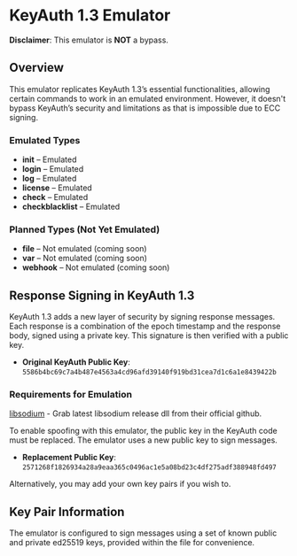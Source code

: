# KeyAuth 1.3 Emulator

**Disclaimer**: This emulator is **NOT** a bypass.

## Overview

This emulator replicates KeyAuth 1.3’s essential functionalities, allowing certain commands to work in an emulated environment. However, it doesn't bypass KeyAuth’s security and limitations as that is impossible due to ECC signing.

### Emulated Types

- **init** – Emulated
- **login** – Emulated
- **log** – Emulated
- **license** – Emulated
- **check** – Emulated
- **checkblacklist** – Emulated

### Planned Types (Not Yet Emulated)

- **file** – Not emulated (coming soon)
- **var** – Not emulated (coming soon)
- **webhook** – Not emulated (coming soon)

## Response Signing in KeyAuth 1.3

KeyAuth 1.3 adds a new layer of security by signing response messages. Each response is a combination of the epoch timestamp and the response body, signed using a private key. This signature is then verified with a public key.

- **Original KeyAuth Public Key**: `5586b4bc69c7a4b487e4563a4cd96afd39140f919bd31cea7d1c6a1e8439422b`

### Requirements for Emulation

[libsodium](https://github.com/jedisct1/libsodium) - Grab latest libsodium release dll from their official github.

To enable spoofing with this emulator, the public key in the KeyAuth code must be replaced. The emulator uses a new public key to sign messages.

- **Replacement Public Key**: `2571268f1826934a28a9eaa365c0496ac1e5a08bd23c4df275adf388948fd497`

Alternatively, you may add your own key pairs if you wish to.

## Key Pair Information

The emulator is configured to sign messages using a set of known public and private ed25519 keys, provided within the file for convenience.
